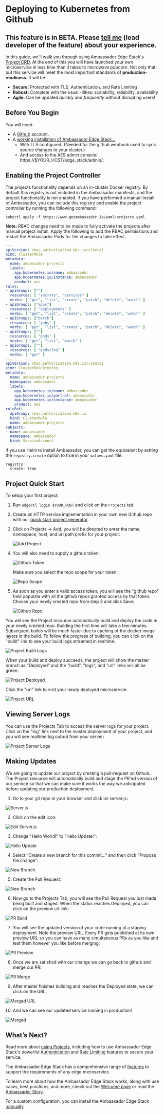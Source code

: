 # Deploying to Kubernetes from Github

## This feature is in BETA. Please [tell me](mailto:rhs@datawire.io?subject=Project%20CRD%20UX%20Feedback) (lead developer of the feature) about your experience.

In this guide, we'll walk you through using Ambassador Edge Stack's [Project CRD](../../topics/using/projects/). At the end of this you will have launched your own microservice in less time than it takes to microwave popcorn. Not only that, but this service will meet the most important standards of **production-readiness**. It will be:

* **Secure:** Protected with TLS, Authentication, and Rate Limiting
* **Robust:** Complete with the usual -ilities: scalability, reliability, availability
* **Agile:** Can be updated *quickly* and *frequently* without disrupting users!

## Before You Begin

You will need:

* A [Github](https://github.com) account.
* A [working installation of Ambassador Edge Stack...](../getting-started/)
  * With TLS configured. (Needed for the github webhook used to sync source changes to your cluster.)
  * And access to the AES admin console: https://$YOUR_HOST/edge_stack/admin/.

## Enabling the Project Controller

The projects functionality depends on an in-cluster Docker registry. By
default this registry is not included in the Ambassador manifests, and
the project functionality is not enabled. If you have performed a
manual install of Ambassador, you can include this registry and enable
the project controller by running the following command:

```
kubectl apply -f https://www.getambassador.io/yaml/projects.yaml
```

**Note:** RBAC changes need to be made to fully activate the projects after manual project install:  Apply the following to add the RBAC permissions and restart the Ambassador Pods for the changes to take effect.
   ```yaml
   ---
   apiVersion: rbac.authorization.k8s.io/v1beta1
   kind: ClusterRole
   metadata:
     name: ambassador-projects
     labels:
       app.kubernetes.io/name: ambassador
       app.kubernetes.io/instance: ambassador
       product: aes
   rules:
   - apiGroups: [""]
     resources: [ "secrets", "services" ]
     verbs: [ "get", "list", "create", "patch", "delete", "watch" ]
   - apiGroups: ["apps"]
     resources: [ "deployments" ]
     verbs: [ "get", "list", "create", "patch", "delete", "watch" ]
   - apiGroups: ["batch"]
     resources: [ "jobs" ]
     verbs: [ "get", "list", "create", "patch", "delete", "watch" ]
   - apiGroups: [""]
     resources: [ "pods" ]
     verbs: [ "get", "list", "watch" ]
   - apiGroups: [""]
     resources: [ "pods/log" ]
     verbs: [ "get" ]
   ---
   apiVersion: rbac.authorization.k8s.io/v1beta1
   kind: ClusterRoleBinding
   metadata:
     name: ambassador-projects
     namespace: ambassador
     labels:
       app.kubernetes.io/name: ambassador
       app.kubernetes.io/part-of: ambassador
       app.kubernetes.io/instance: ambassador
       product: aes
   roleRef:
     apiGroup: rbac.authorization.k8s.io
     kind: ClusterRole
     name: ambassador-projects
   subjects:
   - name: ambassador
     namespace: ambassador
     kind: ServiceAccount
   ```

If you use Helm to install Ambassador, you can get the equivalent by
setting the `registry.create` option to true in your `values.yaml`
file:

```
registry:
  create: true
```

## Project Quick Start

To setup your first project:

1. Run `edgectl login $YOUR_HOST` and click on the `Projects` tab.

2. Create an HTTP service implementation in your own new Github repo with our [quick start project generator](https://github.com/datawire/project-template/generate).

3. Click on Projects -> Add, you will be directed to enter the name, namespace, host, and url path prefix for your project:

   ![Add Project](../../images/project-create.png)

4. You will also need to supply a github token:

   ![Github Token](../../images/project-create-github-token.png)

   Make sure you select the repo scope for your token:

   ![Repo Scope](../../images/project-create-repo-scope.png)


5. As soon as you enter a valid access token, you will see the "github repo" field populate with all the github repos granted access by that token. Choose your newly created repo from step 3 and click Save:

   ![Github Repo](../../images/project-create-github-repo.png)

You will see the Project resource automatically build and deploy the code in your newly created repo. Building the first time will take a few minutes. Subsequent builds will be much faster due to caching of the docker image layers in the build. To follow the progress of building, you can click on the "build" link to see your build logs streamed in realtime:

![Project Build Logs](../../images/project-build-logs.png)

When your build and deploy succeeds, the project will show the master branch as "Deployed" and the "build", "logs", and "url" links will all be green:

![Project Deployed](../../images/project-deployed.png)

Click the "url" link to visit your newly deployed microservice:

![Project URL](../../images/project-url.png)

## Viewing Server Logs

You can use the Projects Tab to access the server logs for your project. Click on the "log" link next to the master deployment of your project, and you will see realtime log output from your server:

![Project Server Logs](../../images/project-server-logs.png)

## Making Updates

We are going to update our project by creating a pull-request on Github. The Project resource will automatically build and stage the PR'ed version of our service so that we can make sure it works the way we anticipated before updating our production deployment.

1. Go to your git repo in your browser and click on server.js:

![Server.js](../../images/project-server.js.png)

2. Click on the edit icon:

![Edit Server.js](../../images/project-server.js-edit.png)

3. Change "Hello World!" to "Hello Update!":

![Hello Update](../../images/project-update.png)

4. Select "Create a new branch for this commit..." and then click "Propose file change":

![New Branch](../../images/project-update-pr.png)

5. Create the Pull Request:

![New Branch](../../images/project-update-pr-create.png)


6. Now go to the Projects Tab, you will see the Pull Request you just made being built and staged. When the status reaches Deployed, you can click on the preview url link:

![PR Build](../../images/project-update-url.png)

7. You will see the updated version of your code running at a staging deployment. Note the preview URL. Every PR gets published at its own preview URL so you can have as many simultaneous PRs as you like and test them however you like before merging:

![PR Preview](../../images/project-update-preview.png)

8. Once we are satisfied with our change we can go back to github and merge our PR:

![PR Merge](../../images/project-update-merge.png)

9. After master finishes building and reaches the Deployed state, we can click on the URL:

![Merged URL](../../images/project-update-merged-url.png)

10. And we can see our updated service running in production!

![Merged](../../images/project-update-merged.png)

## What’s Next?

Read more about [using Projects](../../topics/using/projects/), including how to use Ambassador Edge Stack's powerful [Authentication](../../topics/using/filters/) and [Rate Limiting](../../topics/using/rate-limits/) features to secure your service.

The Ambassador Edge Stack has a comprehensive range of [features](/features/) to support the requirements of any edge microservice.

To learn more about how the Ambassador Edge Stack works, along with use cases,
best practices, and more, check out the [Welcome page](/docs/) or read the
[Ambassador Story](../../about/why-ambassador).

For a custom configuration, you can install the Ambassador Edge Stack [manually](../../topics/install/yaml-install/).
